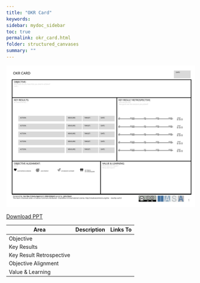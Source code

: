 ```yaml
---
title: "OKR Card"
keywords: 
sidebar: mydoc_sidebar
toc: true
permalink: okr_card.html
folder: structured_canvases
summary: ""
---
```



![image001](media/okr_card001.svg)

[Download PPT](media/ppt/okr_card.ppt)

| Area | Description | Links To |
| --- | --- | --- |
| Objective |   |   |
| Key Results |   |   |
| Key Result Retrospective |   |   |
| Objective Alignment |   |   |
| Value & Learning |   |   |

